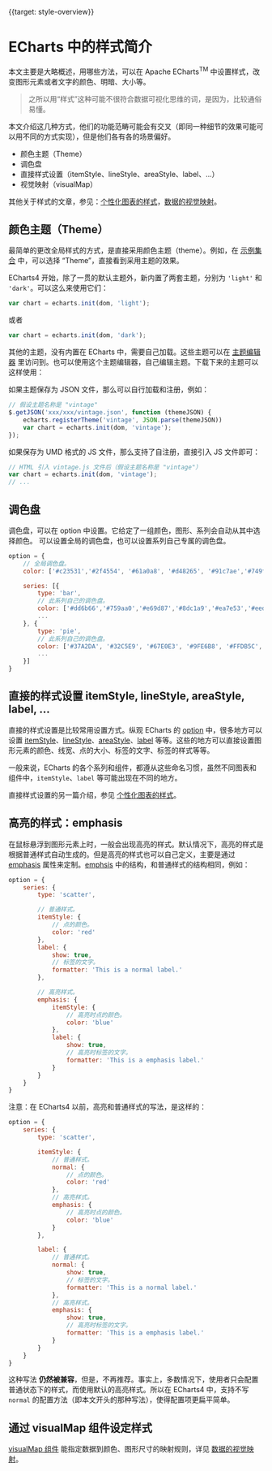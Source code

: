 {{target: style-overview}}

# ECharts 中的样式简介

本文主要是大略概述，用哪些方法，可以在 Apache ECharts<sup>TM</sup> 中设置样式，改变图形元素或者文字的颜色、明暗、大小等。

> 之所以用“样式”这种可能不很符合数据可视化思维的词，是因为，比较通俗易懂。

本文介绍这几种方式，他们的功能范畴可能会有交叉（即同一种细节的效果可能可以用不同的方式实现），但是他们各有各的场景偏好。

+ 颜色主题（Theme）
+ 调色盘
+ 直接样式设置（itemStyle、lineStyle、areaStyle、label、...）
+ 视觉映射（visualMap）

其他关于样式的文章，参见：[个性化图表的样式](~%E4%B8%AA%E6%80%A7%E5%8C%96%E5%9B%BE%E8%A1%A8%E7%9A%84%E6%A0%B7%E5%BC%8F)，[数据的视觉映射](~%E6%95%B0%E6%8D%AE%E7%9A%84%E8%A7%86%E8%A7%89%E6%98%A0%E5%B0%84)。



## 颜色主题（Theme）

最简单的更改全局样式的方式，是直接采用颜色主题（theme）。例如，在 [示例集合](${websitePath}/examples/zh/index.html) 中，可以选择 “Theme”，直接看到采用主题的效果。

ECharts4 开始，除了一贯的默认主题外，新内置了两套主题，分别为 `'light'` 和 `'dark'`。可以这么来使用它们：

```js
var chart = echarts.init(dom, 'light');
```

或者

```js
var chart = echarts.init(dom, 'dark');
```

其他的主题，没有内置在 ECharts 中，需要自己加载。这些主题可以在 [主题编辑器](https://www.echartsjs.com/theme-builder/) 里访问到。也可以使用这个主题编辑器，自己编辑主题。下载下来的主题可以这样使用：

如果主题保存为 JSON 文件，那么可以自行加载和注册，例如：
```js
// 假设主题名称是 "vintage"
$.getJSON('xxx/xxx/vintage.json', function (themeJSON) {
    echarts.registerTheme('vintage', JSON.parse(themeJSON))
    var chart = echarts.init(dom, 'vintage');
});
```

如果保存为 UMD 格式的 JS 文件，那么支持了自注册，直接引入 JS 文件即可：
```js
// HTML 引入 vintage.js 文件后（假设主题名称是 "vintage"）
var chart = echarts.init(dom, 'vintage');
// ...
```


## 调色盘

调色盘，可以在 option 中设置。它给定了一组颜色，图形、系列会自动从其中选择颜色。
可以设置全局的调色盘，也可以设置系列自己专属的调色盘。

```js
option = {
    // 全局调色盘。
    color: ['#c23531','#2f4554', '#61a0a8', '#d48265', '#91c7ae','#749f83',  '#ca8622', '#bda29a','#6e7074', '#546570', '#c4ccd3'],

    series: [{
        type: 'bar',
        // 此系列自己的调色盘。
        color: ['#dd6b66','#759aa0','#e69d87','#8dc1a9','#ea7e53','#eedd78','#73a373','#73b9bc','#7289ab', '#91ca8c','#f49f42'],
        ...
    }, {
        type: 'pie',
        // 此系列自己的调色盘。
        color: ['#37A2DA', '#32C5E9', '#67E0E3', '#9FE6B8', '#FFDB5C','#ff9f7f', '#fb7293', '#E062AE', '#E690D1', '#e7bcf3', '#9d96f5', '#8378EA', '#96BFFF'],
        ...
    }]
}
```



## 直接的样式设置 itemStyle, lineStyle, areaStyle, label, ...

直接的样式设置是比较常用设置方式。纵观 ECharts 的 [option](option.html) 中，很多地方可以设置 [itemStyle](option.html#series.itemStyle)、[lineStyle](option.html#series-line.lineStyle)、[areaStyle](option.html#series-line.areaStyle)、[label](option.html#series.label) 等等。这些的地方可以直接设置图形元素的颜色、线宽、点的大小、标签的文字、标签的样式等等。

一般来说，ECharts 的各个系列和组件，都遵从这些命名习惯，虽然不同图表和组件中，`itemStyle`、`label` 等可能出现在不同的地方。

直接样式设置的另一篇介绍，参见 [个性化图表的样式](~%E4%B8%AA%E6%80%A7%E5%8C%96%E5%9B%BE%E8%A1%A8%E7%9A%84%E6%A0%B7%E5%BC%8F)。




## 高亮的样式：emphasis

在鼠标悬浮到图形元素上时，一般会出现高亮的样式。默认情况下，高亮的样式是根据普通样式自动生成的。但是高亮的样式也可以自己定义，主要是通过 [emphasis](option.html#series-scatter.emphasis) 属性来定制。[emphsis](option.html#series-scatter.emphasis) 中的结构，和普通样式的结构相同，例如：

```js
option = {
    series: {
        type: 'scatter',

        // 普通样式。
        itemStyle: {
            // 点的颜色。
            color: 'red'
        },
        label: {
            show: true,
            // 标签的文字。
            formatter: 'This is a normal label.'
        },

        // 高亮样式。
        emphasis: {
            itemStyle: {
                // 高亮时点的颜色。
                color: 'blue'
            },
            label: {
                show: true,
                // 高亮时标签的文字。
                formatter: 'This is a emphasis label.'
            }
        }
    }
}
```

注意：在 ECharts4 以前，高亮和普通样式的写法，是这样的：

```js
option = {
    series: {
        type: 'scatter',

        itemStyle: {
            // 普通样式。
            normal: {
                // 点的颜色。
                color: 'red'
            },
            // 高亮样式。
            emphasis: {
                // 高亮时点的颜色。
                color: 'blue'
            }
        },

        label: {
            // 普通样式。
            normal: {
                show: true,
                // 标签的文字。
                formatter: 'This is a normal label.'
            },
            // 高亮样式。
            emphasis: {
                show: true,
                // 高亮时标签的文字。
                formatter: 'This is a emphasis label.'
            }
        }
    }
}
```

这种写法 **仍然被兼容**，但是，不再推荐。事实上，多数情况下，使用者只会配置普通状态下的样式，而使用默认的高亮样式。所以在 ECharts4 中，支持不写 `normal` 的配置方法（即本文开头的那种写法），使得配置项更扁平简单。



## 通过 visualMap 组件设定样式

[visualMap 组件](option.html#visualMap) 能指定数据到颜色、图形尺寸的映射规则，详见 [数据的视觉映射](~%E6%95%B0%E6%8D%AE%E7%9A%84%E8%A7%86%E8%A7%89%E6%98%A0%E5%B0%84)。
